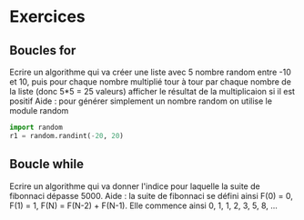 # Exercices

## Boucles for

Ecrire un algorithme qui va créer une liste avec 5 nombre random entre -10 et 10, puis pour chaque nombre multiplié tour à tour par chaque nombre de la liste (donc 5\*5 = 25 valeurs) afficher le résultat de la multiplicaion si il est positif
Aide :
pour générer simplement un nombre random on utilise le module random
```python
import random
r1 = random.randint(-20, 20)
```


## Boucle while

Ecrire un algorithme qui va donner l'indice pour laquelle la suite de fibonnaci dépasse 5000.
Aide : la suite de fibonnaci se défini ainsi F(0) = 0, F(1) = 1, F(N) = F(N-2) + F(N-1). Elle commence ainsi 0, 1, 1, 2, 3, 5, 8, ...
